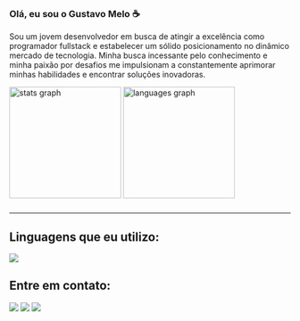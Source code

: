 ### Olá, eu sou o Gustavo Melo ☕
<p width = "40">Sou um jovem desenvolvedor em busca de atingir a excelência como programador fullstack e estabelecer um sólido posicionamento no dinâmico mercado de tecnologia.
  Minha busca incessante pelo conhecimento e minha paixão por desafios me impulsionam a constantemente aprimorar minhas habilidades e encontrar soluções inovadoras.</p>


<div align="start">
  <img src="https://github-readme-stats.vercel.app/api?username=GustavoMeloFn&hide_title=false&hide_rank=false&show_icons=true&include_all_commits=true&count_private=true&disable_animations=false&theme=dark&locale=en&hide_border=false&order=1" height="200" alt="stats graph"  />
  <img src="https://github-readme-stats.vercel.app/api/top-langs?username=GustavoMeloFn&locale=en&hide_title=false&layout=compact&card_width=320&langs_count=5&theme=dark&hide_border=false&order=2" height="200" alt="languages graph"  />
</div>

###

<hr>

<h2>Linguagens que eu utilizo:</h2>
<img src="https://skillicons.dev/icons?i=git,html,css,js,react,java,mysql,python" />

<h2>Entre em contato:</h2>
<a href="https://www.linkedin.com/in/gustavomelofn/"><img src="https://img.shields.io/badge/LinkedIn-0077B5?style=for-the-badge&logo=linkedin&logoColor=white"/></a>
<a href="https://www.instagram.com/melo_fernandes/"><img src="https://img.shields.io/badge/Instagram-E4405F?style=for-the-badge&logo=instagram&logoColor=white"/></a>
<a href="mailto: gustavo.melo.fn@gmail.com"><img src="https://img.shields.io/badge/Gmail-D14836?style=for-the-badge&logo=gmail&logoColor=white"/></a> 
